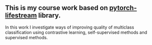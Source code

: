 ## This is my course work based on [pytorch-lifestream](https://github.com/dllllb/pytorch-lifestream/tree/main) library.

In this work I investigate ways of improving quality of multiclass classification using contrastive learning, self-supervised methods and supervised methods. 
